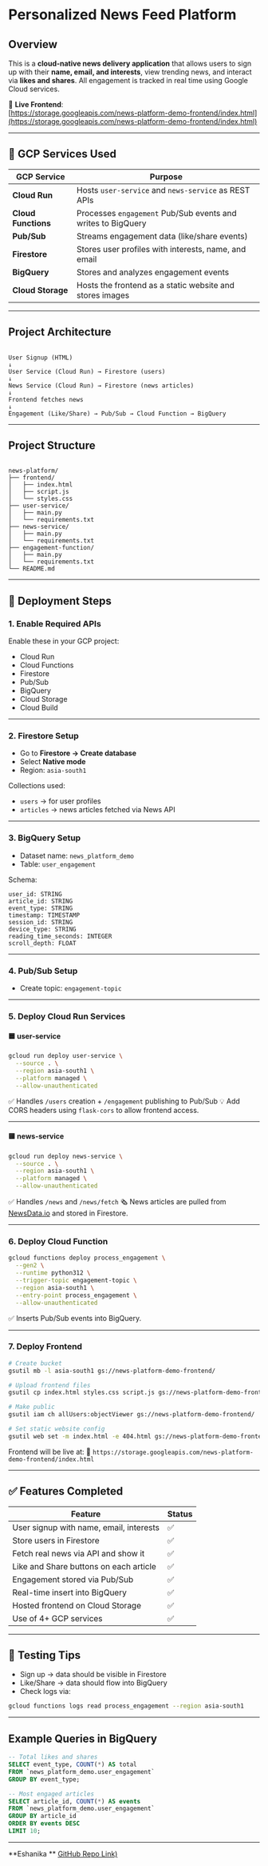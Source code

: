 
# Personalized News Feed Platform

## Overview

This is a **cloud-native news delivery application** that allows users to sign up with their **name, email, and interests**, view trending news, and interact via **likes and shares**. All engagement is tracked in real time using Google Cloud services.

🔗 **Live Frontend**:  
[https://storage.googleapis.com/news-platform-demo-frontend/index.html](https://storage.googleapis.com/news-platform-demo-frontend/index.html)

---

## 🔧 GCP Services Used

| GCP Service       | Purpose                                                                 |
|-------------------|-------------------------------------------------------------------------|
| **Cloud Run**      | Hosts `user-service` and `news-service` as REST APIs                    |
| **Cloud Functions**| Processes `engagement` Pub/Sub events and writes to BigQuery            |
| **Pub/Sub**        | Streams engagement data (like/share events)                             |
| **Firestore**      | Stores user profiles with interests, name, and email                    |
| **BigQuery**       | Stores and analyzes engagement events                                   |
| **Cloud Storage**  | Hosts the frontend as a static website and stores images                |



---

## Project Architecture

```

User Signup (HTML)
↓
User Service (Cloud Run) → Firestore (users)
↓
News Service (Cloud Run) → Firestore (news articles)
↓
Frontend fetches news
↓
Engagement (Like/Share) → Pub/Sub → Cloud Function → BigQuery

```

---

##  Project Structure

```

news-platform/
├── frontend/
│   ├── index.html
│   ├── script.js
│   └── styles.css
├── user-service/
│   ├── main.py
│   └── requirements.txt
├── news-service/
│   ├── main.py
│   └── requirements.txt
├── engagement-function/
│   ├── main.py
│   └── requirements.txt
└── README.md

````

---

## 🔨 Deployment Steps

### 1. **Enable Required APIs**

Enable these in your GCP project:

- Cloud Run  
- Cloud Functions  
- Firestore  
- Pub/Sub  
- BigQuery  
- Cloud Storage  
- Cloud Build

---

### 2. **Firestore Setup**

- Go to **Firestore → Create database**
- Select **Native mode**
- Region: `asia-south1`

Collections used:

- `users` → for user profiles
- `articles` → news articles fetched via News API

---

### 3. **BigQuery Setup**

- Dataset name: `news_platform_demo`
- Table: `user_engagement`

Schema:

```plaintext
user_id: STRING  
article_id: STRING  
event_type: STRING  
timestamp: TIMESTAMP  
session_id: STRING  
device_type: STRING  
reading_time_seconds: INTEGER  
scroll_depth: FLOAT  
````

---

### 4. **Pub/Sub Setup**

* Create topic: `engagement-topic`

---

### 5. **Deploy Cloud Run Services**

#### 🟦 user-service

```bash
gcloud run deploy user-service \
  --source . \
  --region asia-south1 \
  --platform managed \
  --allow-unauthenticated
```

✅ Handles `/users` creation + `/engagement` publishing to Pub/Sub
💡 Add CORS headers using `flask-cors` to allow frontend access.

---

#### 🟨 news-service

```bash
gcloud run deploy news-service \
  --source . \
  --region asia-south1 \
  --platform managed \
  --allow-unauthenticated
```

✅ Handles `/news` and `/news/fetch`
🗞️ News articles are pulled from [NewsData.io](https://newsdata.io/) and stored in Firestore.

---

### 6. **Deploy Cloud Function**

```bash
gcloud functions deploy process_engagement \
  --gen2 \
  --runtime python312 \
  --trigger-topic engagement-topic \
  --region asia-south1 \
  --entry-point process_engagement \
  --allow-unauthenticated
```

✅ Inserts Pub/Sub events into BigQuery.

---

### 7. **Deploy Frontend**

```bash
# Create bucket
gsutil mb -l asia-south1 gs://news-platform-demo-frontend/

# Upload frontend files
gsutil cp index.html styles.css script.js gs://news-platform-demo-frontend/

# Make public
gsutil iam ch allUsers:objectViewer gs://news-platform-demo-frontend/

# Set static website config
gsutil web set -m index.html -e 404.html gs://news-platform-demo-frontend/
```

Frontend will be live at:
📍 `https://storage.googleapis.com/news-platform-demo-frontend/index.html`

---

## ✅ Features Completed

| Feature                                 | Status |
| --------------------------------------- | ------ |
| User signup with name, email, interests | ✅      |
| Store users in Firestore                | ✅      |
| Fetch real news via API and show it     | ✅      |
| Like and Share buttons on each article  | ✅      |
| Engagement stored via Pub/Sub           | ✅      |
| Real-time insert into BigQuery          | ✅      |
| Hosted frontend on Cloud Storage        | ✅      |
| Use of 4+ GCP services                  | ✅      |

---

## 🧪 Testing Tips

* Sign up → data should be visible in Firestore
* Like/Share → data should flow into BigQuery
* Check logs via:

```bash
gcloud functions logs read process_engagement --region asia-south1
```

---

##  Example Queries in BigQuery

```sql
-- Total likes and shares
SELECT event_type, COUNT(*) AS total
FROM `news_platform_demo.user_engagement`
GROUP BY event_type;

-- Most engaged articles
SELECT article_id, COUNT(*) AS events
FROM `news_platform_demo.user_engagement`
GROUP BY article_id
ORDER BY events DESC
LIMIT 10;
```

---


**Eshanika **
[GitHub Repo Link)](https://github.com/esh22nika/news-platform)



